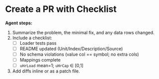 # Create a PR with Checklist

**Agent steps:**
1) Summarize the problem, the minimal fix, and any data rows changed.
2) Include a checklist:
   - [ ] Loader tests pass
   - [ ] README updated (Unit/Index/Description/Source)
   - [ ] No schema violations (value col == symbol; no extra cols)
   - [ ] Mappings complete
   - [ ] `uHrLoad` mean=1; `uHrCap` ∈ [0,1]
3) Add diffs inline or as a patch file.